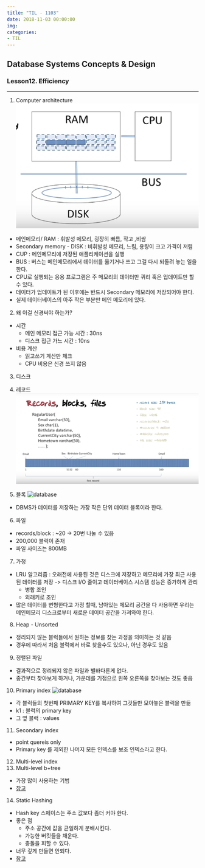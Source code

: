 ```yaml
---
title: "TIL - 1103"
date: 2018-11-03 00:00:00
img:
categories:
- TIL
---
```


## Database Systems Concepts & Design
### Lesson12. Efficiency

-----

1. Computer architecture
![database](./Picture/db_1103_1.png)
-  메인메모리/ RAM : 휘발성 메모리, 굉장히 빠름, 작고 ,비쌈
- Secondary memory - DISK : 비휘발성 메모리, 느림, 용량이 크고 가격이 저렴
- CUP : 메인메모리에 저장된 애플리케이션을 실행
- BUS : 버스는 메인메모리에서 데이터를 옮기거나 쓰고 그걸 다시 되돌려 놓는 일을 한다.
- CPU로 실행되는 응용 프로그램은 주 메모리의 데이터만 쿼리 혹은 업데이트만 할 수 있다.
- 데이터가 업데이트가 된 이후에는 반드시 Secondary 메모리에 저장되어야 한다.
- 실제 데이터베이스의 아주 작은 부분만 메인 메모리에 있다.

2. 왜 이걸 신경써야 하는가?
- 시간
    - 메인 메모리 접근 가능 시간 : 30ns
    - 디스크 접근 가느 시간 : 10ns
- 비용 계산
    - 읽고쓰기 계산만 체크
    - CPU 비용은 신경 쓰지 않음

3. 디스크
4. 레코드
![database](./Picture/db_1103_2.png)

5. 블록
![database](./Picture/db_1103_3.jpg)
- DBMS가 데이터를 저장하는 가장 작은 단위 데이터 블록이라 한다.

6. 파일
- records/block : ~20 -> 20번 나눌 수 있음
- 200,000 블럭이 존재
- 파일 사이즈는 800MB

7. 가정
- LRU 알고리즘 : 오래전에 사용된 것은 디스크에 저장하고 메모리에 가장 최근 사용된 데이터를 저장 -> 디스크 I/O 줄이고 데이터베이스 시스템 성능은 증가하게 관리
    - 병합 조인
    - 외래키로 조인
- 많은 데이터를 변형한다고 가정 할때, 남아있는 메모리 공간을 다 사용하면 우리는 메인메모리 디스크로부터 새로운 데이터 공간을 가져와야 한다.

8. Heap - Unsorted
- 정리되지 않는 블럭들에서 원하는 정보를 찾는 과정을 의미하는 것 같음
- 경우에 따라서 처음 블럭에서 바로 찾을수도 있으나, 아닌 경우도 있음

9. 정렬된 파일
- 결과적으로 정리되지 않은 파일과 별바다른게 없다.
- 중간부터 찾아보게 하거나, 가운데를 기점으로 왼쪽 오른쪽을 찾아보는 것도 좋음

10. Primary index
![database](./Picture/db_1103_4.jpg)
- 각 블럭들의 첫번째 PRIMARY KEY를 복사하여 그것들만 모아놓은 블럭을 만듦
- k1 : 블럭의 primary key
- 그 옆 블럭 : values

11. Secondary index
- point quereis only
- Primary key 를 제외한 나머지 모든 인덱스를 보조 인덱스라고 한다.

12. Multi-level index
13. Multi-level b+tree
- 가장 많이 사용하는 기법
- [참고](http://runtoyourdream.tistory.com/137)


14. Static Hashing
- Hash key 스페이스는 주소 값보다 좀더 커야 한다.
- 좋은 점
    - 주소 공간에 값을 균일하게 분배시킨다.
    - 가능한 버킷들을 채운다.
    - 충돌을 피할 수 있다.
- 너무 깊게 만들면 안되다. 
- [참고](http://middleware.tistory.com/entry/%EC%9D%B8%EB%8D%B1%EC%8A%A4Index%EC%99%80-%ED%95%B4%EC%8B%B1Hashing)
